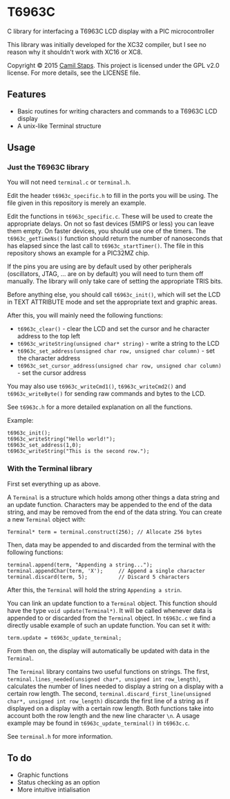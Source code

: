 # T6963C
C library for interfacing a T6963C LCD display with a PIC microcontroller

This library was initially developed for the XC32 compiler, but I see no reason why it shouldn't work with XC16 or XC8.

Copyright &copy; 2015 [Camil Staps](mailto:info@camilstaps.nl). This project is licensed under the GPL v2.0 license. For more details, see the LICENSE file.

## Features

 * Basic routines for writing characters and commands to a T6963C LCD display
 * A unix-like Terminal structure

## Usage

### Just the T6963C library

You will not need `terminal.c` or `terminal.h`. 

Edit the header `t6963c_specific.h` to fill in the ports you will be using. The file given in this repository is merely an example. 

Edit the functions in `t6963c_specific.c`. These will be used to create the appropriate delays. On not so fast devices (5MIPS or less) you can leave them empty. On faster devices, you should use one of the timers. The `t6963c_getTimeNs()` function should return the number of nanoseconds that has elapsed since the last call to `t6963c_startTimer()`. The file in this repository shows an example for a PIC32MZ chip. 

If the pins you are using are by default used by other peripherals (oscillators, JTAG, ... are on by default) you will need to turn them off manually. The library will only take care of setting the appropriate TRIS bits.

Before anything else, you should call `t6963c_init()`, which will set the LCD in TEXT ATTRIBUTE mode and set the appropriate text and graphic areas.

After this, you will mainly need the following functions:

 * `t6963c_clear()` - clear the LCD and set the cursor and he character address to the top left
 * `t6963c_writeString(unsigned char* string)` - write a string to the LCD
 * `t6963c_set_address(unsigned char row, unsigned char column)` - set the character address
 * `t6963c_set_cursor_address(unsigned char row, unsigned char column)` - set the cursor address

You may also use `t6963c_writeCmd1()`, `t6963c_writeCmd2()` and `t6963c_writeByte()` for sending raw commands and bytes to the LCD.

See `t6963c.h` for a more detailed explanation on all the functions.

Example:

    t6963c_init();
    t6963c_writeString("Hello world!");
    t6963c_set_address(1,0);
    t6963c_writeString("This is the second row.");

### With the Terminal library

First set everything up as above.

A `Terminal` is a structure which holds among other things a data string and an update function. Characters may be appended to the end of the data string, and may be removed from the end of the data string. You can create a new `Terminal` object with:

    Terminal* term = terminal.construct(256); // Allocate 256 bytes

Then, data may be appended to and discarded from the terminal with the following functions:

    terminal.append(term, "Appending a string...");
    terminal.appendChar(term, 'X');     // Append a single character
    terminal.discard(term, 5);          // Discard 5 characters

After this, the `Terminal` will hold the string `Appending a strin`.

You can link an update function to a `Terminal` object. This function should have the type `void update(Terminal*)`. It will be called whenever data is appended to or discarded from the `Terminal` object. In `t6963c.c` we find a directly usable example of such an update function. You can set it with:

    term.update = t6963c_update_terminal;

From then on, the display will automatically be updated with data in the `Terminal`.

The `Terminal` library contains two useful functions on strings. The first, `terminal.lines_needed(unsigned char*, unsigned int row_length)`, calculates the number of lines needed to display a string on a display with a certain row length. The second, `terminal.discard_first_line(unsigned char*, unsigned int row_length)` discards the first line of a string as if displayed on a display with a certain row length. Both functions take into account both the row length and the new line character `\n`. A usage example may be found in `t6963c_update_terminal()` in `t6963c.c`.

See `terminal.h` for more information.

## To do

 * Graphic functions
 * Status checking as an option
 * More intuitive intialisation

